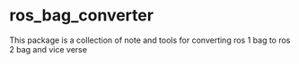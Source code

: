 # ros_bag_converter
This package is a collection of note and tools for converting ros 1 bag to ros 2 bag and vice verse
